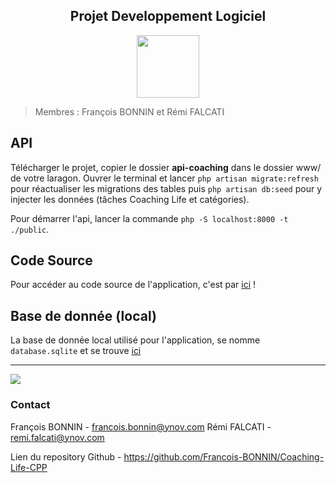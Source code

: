 <center> <h2> Projet Developpement Logiciel </h2> </center>
<center><img src="https://cdn.discordapp.com/attachments/522143202426224654/848563342812774450/unknown.png" height="100px"></center>

> Membres : François BONNIN et Rémi FALCATI

## API

Télécharger le projet, copier le dossier **api-coaching** dans le dossier www/ de votre laragon.
Ouvrer le terminal et lancer `php artisan migrate:refresh` pour réactualiser les migrations des tables puis `php artisan db:seed` pour y injecter les données (tâches Coaching Life et catégories).

Pour démarrer l'api, lancer la commande `php -S localhost:8000 -t ./public`.


## Code Source

Pour accéder au code source de l'application, c'est par [ici](https://github.com/Francois-BONNIN/Coaching-Life-CPP/tree/main/ToDoList) !


## Base de donnée (local)

La base de donnée local utilisé pour l'application, se nomme `database.sqlite` et se trouve [ici](https://github.com/Francois-BONNIN/Coaching-Life-CPP/tree/main/build-ToDoList-Desktop_Qt_5_15_2_MinGW_64_bit-Debug)

---
![](https://media.discordapp.net/attachments/522143202426224654/848612436549828618/unknown.png)
### Contact

François BONNIN - francois.bonnin@ynov.com
Rémi FALCATI - remi.falcati@ynov.com

Lien du repository Github - https://github.com/Francois-BONNIN/Coaching-Life-CPP
